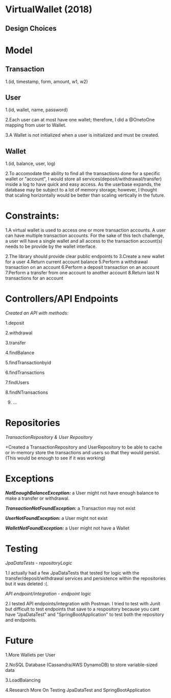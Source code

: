 # VirtualWallet (2018)

Design Choices
----------------------------------
# Model
Transaction
------------
1.(id, timestamp, form, amount, w1, w2)

User
-----------
1.(id, wallet, name, password)

2.Each user can at most have one wallet; therefore, I did a @OnetoOne mapping from user to Wallet.

3.A Wallet is not initialized when a user is initialized and must be created.


Wallet
-----------
1.(id, balance, user, log)

2.To accomodate the ability to find all the transactions done for a specific wallet or "account", I would store all services(deposit/withdrawal/transfer) inside a log to have quick and easy access. As the userbase expands, the database may be subject to a lot of memory storage; however, I thought that scaling horizontally would be better than scaling vertically in the future. 


# Constraints: 
1.A virtual wallet is used to access one or more transaction accounts. A user can have multiple
transaction accounts. For the sake of this tech challenge, a user will have a single wallet and all access
to the transaction account(s) needs to be provide by the wallet interface.

2.The library should provide clear public endpoints to
3.Create a new wallet for a user
4.Return current account balance
5.Perform a withdrawal transaction on an account
6.Perform a deposit transaction on an account
7.Perform a transfer from one account to another account
8.Return last N transactions for an account


# Controllers/API Endpoints

*Created an API with methods:*

1.deposit

2.withdrawal

3.transfer

4.findBalance

5.findTransactionbyid

6.findTransactions

7.findUsers

8.findNTransactions

9. ...


# Repositories

*TransactionRepository & User Repository*

+Created a TransactionRepository and UserRepository to be able to cache or in-memory store the transactions and users so that they would persist. (This would be enough to see if it was working)


# Exceptions

***NotEnoughBalanceException:***
a User might not have enough balance to make a transfer or withdrawal.

***TransactionNotFoundException:***
a Transaction may not exist

***UserNotFoundException:***
a User might not exist

***WalletNotFoundException:***
a User might not have a Wallet


# Testing
*JpaDataTests - repositoryLogic*

1.I actually had a few JpaDataTests that tested for logic with the transfer/deposit/withdrawal services and persistence within the repositories but it was deleted :(. 

*API endpoint/integration - endpoint logic*

2.I tested API endpoints/integration with Postman. I tried to test with Junit but difficult to test endpoints that save to a respository because you cant have "JpaDataTest" and "SpringBootApplication" to test both the repository and endpoints.


# Future

1.More Wallets per User

2.NoSQL Database (Cassandra/AWS DynamoDB) to store variable-sized data 

3.LoadBalancing

4.Research More On Testing JpaDataTest and SpringBootApplication



